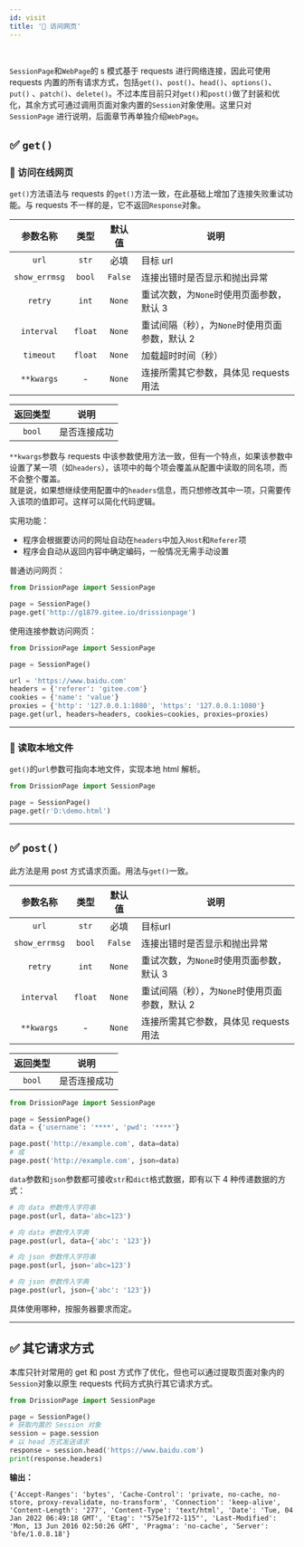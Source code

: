 ```yaml
---
id: visit
title: '🚄 访问网页'
---
```


<div class="wwads-cn wwads-horizontal" data-id="317"></div><br/>

`SessionPage`和`WebPage`的 s 模式基于 requests 进行网络连接，因此可使用 requests 内置的所有请求方式，包括`get()`、`post()`、`head()`、`options()`、`put()`
、`patch()`、`delete()`。不过本库目前只对`get()`和`post()`做了封装和优化，其余方式可通过调用页面对象内置的`Session`对象使用。这里只对`SessionPage`
进行说明，后面章节再单独介绍`WebPage`。

## ✅️️ `get()`

### 📌 访问在线网页

`get()`方法语法与 requests 的`get()`方法一致，在此基础上增加了连接失败重试功能。与 requests 不一样的是，它不返回`Response`对象。

| 参数名称          | 类型               | 默认值     | 说明                          |
|:-------------:|:----------------:|:-------:| --------------------------- |
| `url`         | `str`            | 必填      | 目标 url                      |
| `show_errmsg` | `bool`           | `False` | 连接出错时是否显示和抛出异常              |
| `retry`       | `int`            | `None`  | 重试次数，为`None`时使用页面参数，默认 3    |
| `interval`    | `float` | `None`  | 重试间隔（秒），为`None`时使用页面参数，默认 2 |
| `timeout`     | `float` | `None`  | 加载超时时间（秒）                   |
| `**kwargs`    | -                | `None`  | 连接所需其它参数，具体见 requests 用法    |

| 返回类型   | 说明     |
|:------:|--------|
| `bool` | 是否连接成功 |

`**kwargs`参数与 requests 中该参数使用方法一致，但有一个特点，如果该参数中设置了某一项（如`headers`），该项中的每个项会覆盖从配置中读取的同名项，而不会整个覆盖。  
就是说，如果想继续使用配置中的`headers`信息，而只想修改其中一项，只需要传入该项的值即可。这样可以简化代码逻辑。

实用功能：

- 程序会根据要访问的网址自动在`headers`中加入`Host`和`Referer`项
- 程序会自动从返回内容中确定编码，一般情况无需手动设置

普通访问网页：

```python
from DrissionPage import SessionPage

page = SessionPage()
page.get('http://g1879.gitee.io/drissionpage')
```

使用连接参数访问网页：

```python
from DrissionPage import SessionPage

page = SessionPage()

url = 'https://www.baidu.com'
headers = {'referer': 'gitee.com'}
cookies = {'name': 'value'}
proxies = {'http': '127.0.0.1:1080', 'https': '127.0.0.1:1080'}
page.get(url, headers=headers, cookies=cookies, proxies=proxies)
```

---

### 📌 读取本地文件

`get()`的`url`参数可指向本地文件，实现本地 html 解析。

```python
from DrissionPage import SessionPage

page = SessionPage()
page.get(r'D:\demo.html')
```

---

## ✅️️ `post()`

此方法是用 post 方式请求页面。用法与`get()`一致。

| 参数名称          | 类型              | 默认值     | 说明                          |
|:-------------:|:---------------:|:-------:| --------------------------- |
| `url`         | `str`           | 必填      | 目标url                       |
| `show_errmsg` | `bool`          | `False` | 连接出错时是否显示和抛出异常              |
| `retry`       | `int`           | `None`  | 重试次数，为`None`时使用页面参数，默认 3    |
| `interval`    | `float`         | `None`  | 重试间隔（秒），为`None`时使用页面参数，默认 2 |
| `**kwargs`    | -               | `None`  | 连接所需其它参数，具体见 requests 用法    |

| 返回类型   | 说明    |
|:------:| ----- |
| `bool` | 是否连接成功 |

```python
from DrissionPage import SessionPage

page = SessionPage()
data = {'username': '****', 'pwd': '****'}

page.post('http://example.com', data=data)
# 或
page.post('http://example.com', json=data)
```

`data`参数和`json`参数都可接收`str`和`dict`格式数据，即有以下 4 种传递数据的方式：

```python
# 向 data 参数传入字符串
page.post(url, data='abc=123')

# 向 data 参数传入字典
page.post(url, data={'abc': '123'})

# 向 json 参数传入字符串
page.post(url, json='abc=123')

# 向 json 参数传入字典
page.post(url, json={'abc': '123'})
```

具体使用哪种，按服务器要求而定。

---

## ✅️️ 其它请求方式

本库只针对常用的 get 和 post 方式作了优化，但也可以通过提取页面对象内的`Session`对象以原生 requests 代码方式执行其它请求方式。

```python
from DrissionPage import SessionPage

page = SessionPage()
# 获取内置的 Session 对象
session = page.session
# 以 head 方式发送请求
response = session.head('https://www.baidu.com')
print(response.headers)
```

**输出：**

```shell
{'Accept-Ranges': 'bytes', 'Cache-Control': 'private, no-cache, no-store, proxy-revalidate, no-transform', 'Connection': 'keep-alive', 'Content-Length': '277', 'Content-Type': 'text/html', 'Date': 'Tue, 04 Jan 2022 06:49:18 GMT', 'Etag': '"575e1f72-115"', 'Last-Modified': 'Mon, 13 Jun 2016 02:50:26 GMT', 'Pragma': 'no-cache', 'Server': 'bfe/1.0.8.18'}
```

